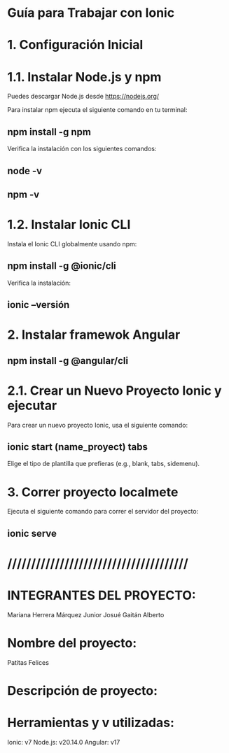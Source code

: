 # Guía para Trabajar con Ionic
# 1. Configuración Inicial
# 1.1. Instalar Node.js y npm
Puedes descargar Node.js desde https://nodejs.org/

Para instalar npm ejecuta el siguiente comando en tu terminal: 
## npm install -g npm
Verifica la instalación con los siguientes comandos:
## node -v
## npm -v

# 1.2. Instalar Ionic CLI
Instala el Ionic CLI globalmente usando npm:
## npm install -g @ionic/cli

Verifica la instalación:
## ionic –versión

# 2. Instalar framewok Angular 
## npm install -g @angular/cli

# 2.1. Crear un Nuevo Proyecto Ionic y ejecutar
Para crear un nuevo proyecto Ionic, usa el siguiente comando:
## ionic start (name_proyect) tabs
Elige el tipo de plantilla que prefieras (e.g., blank, tabs, sidemenu).

# 3. Correr proyecto localmete
Ejecuta el siguiente comando para correr el servidor del proyecto:
## ionic serve


# //////////////////////////////////////


# INTEGRANTES DEL PROYECTO:
Mariana Herrera Márquez 
Junior Josué Gaitán Alberto 

# Nombre del proyecto:
Patitas Felices

# Descripción de proyecto:

# Herramientas y v utilizadas:
Ionic: v7
Node.js: v20.14.0
Angular: v17



